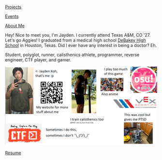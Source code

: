 <ins>[Projects](/projects)</ins>

<ins>[Events](/events)</ins>

<ins>[About Me](/about)</ins>


Hey! Nice to meet you, I'm Jayden. I currently attend Texas A&M, CO '27. Let's go Aggies! I graduated from a medical high school [DeBakey High School](https://www.houstonisd.org/debakey) in Houston, Texas. Did I ever have any interest in being a doctor? Eh.

Student, polyglot, runner, calisthenics athlete, programmer, reverse engineer, CTF player, and gamer.

![the bwsi experience](/assets/bwsipic.png)

[Resume](/assets/resume23.pdf)